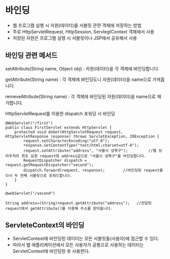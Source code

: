 바인딩
====================
* 웹 프로그램 실행 시 자원(데이터)를 서블릿 관련 객체에 저장하는 방법
* 주로 HttpServletRequest, HttpSession, ServlegtContext 객체에서 사용
* 저장된 자원은 프로그램 실행 시 서블릿이나 JSP에서 공유해서 사용

바인딩 관련 메서드
-----------------------
setAttribute(String name, Object obj)   : 자원(데이터)을 각 객체에 바인딩합니다.

getAttribute(String name)               : 각 객체에 바인딩도니 자원(데이터)을 name으로 가져옵니다.

remeveAttribute(String name)            : 각 객체에 바인딩된 자원(데이터)을 name으로 제거합니다.

HttpServletRequest를 이용한 dispatch 포워딩 시 바인딩

```
@WebServlet("/first")
public class FirstServlet extends HttpServlet {
	protected void doGet(HttpServletRequest request, HttpServletResponse response) throws ServletException, IOException {
		request.setCharacterEncoding("utf-8");
		response.setContentType("text/html;charset=utf-8");
		request.setAttribute("address", "서울시 성북구");			//웹 브라우저의 최초 요청 request에 address값으로 "서울시 성북구"를 바인딩합니다.
		RequestDispatcher dispatch = request.getRequestDispatcher("second");
		dispatch.forward(request, response);		//바인딩된 request를 다시 두 번째 서블릿으로 포워드합니다.
	}
}
```
```
@webServlet("/second")

String address=(String)request.getAttribute("address");   //전달된 request에서 getAttribute()를 이용해 주소를 받아옵니다.
```

ServleteContext의 바인딩
-----------------------
* ServletContext에 바인딩된 데이터는 모든 서블릿들(사용자)에 접근할 수 있다.
* 따라서 웹 애플리케이션에서 모든 사용자가 공통으로 사용하는 데이터는 ServletContext에 바인딩한 후 사용한다.
